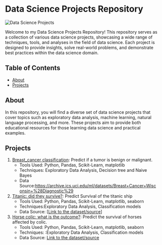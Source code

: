 # Data Science Projects Repository

![Data Science Projects](![image](https://github.com/leynessa/ds_projects/assets/67218352/37e48bd1-1b5e-42d7-bf71-4a7f2d383af1)
)

Welcome to my Data Science Projects Repository! This repository serves as a collection of various data science projects, showcasing a wide range of techniques, tools, and analyses in the field of data science. Each project is designed to provide insights, solve real-world problems, and demonstrate best practices within the data science domain.

## Table of Contents

- [About](#about)
- [Projects](#projects)


## About

In this repository, you will find a diverse set of data science projects that cover topics such as exploratory data analysis, machine learning, natural language processing, and more. These projects aim to provide both educational resources for those learning data science and practical examples.



## Projects

1. [Breast_cancer classification]([./projects/project_name_1/](https://github.com/leynessa/ds_projects/blob/main/binary_class_breast_cancer.ipynb)):  Predict if a tumor is benign or malignant.
   - Tools Used: Python, Pandas, Scikit-Learn, matplotlib
   - Techniques: Exploratory Data Analysis, Decision tree and Naive Bayes
   - Data Source:https://archive.ics.uci.edu/ml/datasets/Breast+Cancer+Wisconsin+%28Diagnostic%29  
2. [Titanic: did they survive?](.(https://github.com/leynessa/ds_projects/blob/main/basic_Classifier_python_and_titanic.ipynb)):  Predict Survival of the titanic ship
   - Tools Used: Python, Pandas, Scikit-Learn, matplotlib, seaborn
   - Techniques:Exploratory Data Analysis, Classification models
   - Data Source: [[Link to the dataset/source](https://www.kaggle.com/datasets/yasserh/titanic-dataset)]
3. [Horse colic: what is the outcome?]([[./projects/project_name_2/](https://github.com/leynessa/ds_projects/blob/main/Horse__survuval_dataset.ipynb)]): Predict the survival of horses affected by colic.
   - Tools Used: Python, Pandas, Scikit-Learn, matplotlib, seaborn
   - Techniques: :Exploratory Data Analysis, Classification models
   - Data Source: [Link to the dataset/source](http://archive.ics.uci.edu/ml/datasets/Horse+Colic)



